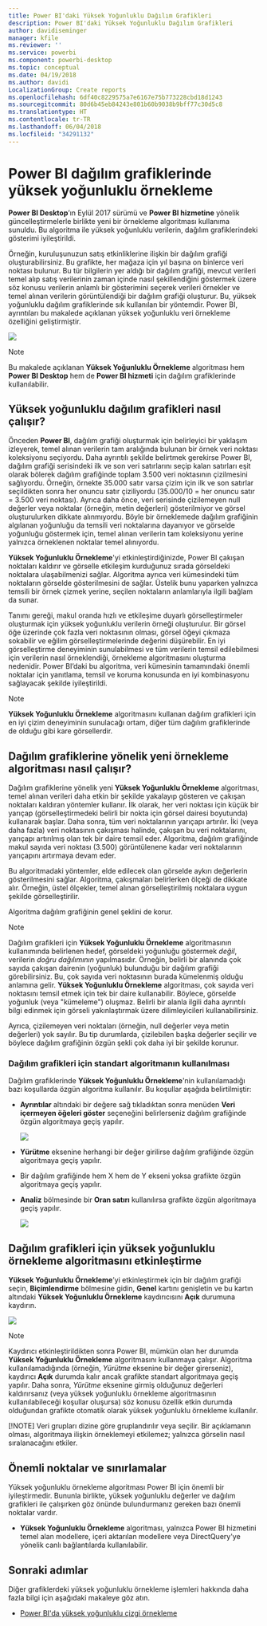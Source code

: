 ```yaml
---
title: Power BI'daki Yüksek Yoğunluklu Dağılım Grafikleri
description: Power BI'daki Yüksek Yoğunluklu Dağılım Grafikleri
author: davidiseminger
manager: kfile
ms.reviewer: ''
ms.service: powerbi
ms.component: powerbi-desktop
ms.topic: conceptual
ms.date: 04/19/2018
ms.author: davidi
LocalizationGroup: Create reports
ms.openlocfilehash: 6df40c8229575a7e6167e75b773228cbd18d1243
ms.sourcegitcommit: 80d6b45eb84243e801b60b9038b9bff77c30d5c8
ms.translationtype: HT
ms.contentlocale: tr-TR
ms.lasthandoff: 06/04/2018
ms.locfileid: "34291132"
---
```

# <a name="high-density-sampling-in-power-bi-scatter-charts"></a>Power BI dağılım grafiklerinde yüksek yoğunluklu örnekleme
**Power BI Desktop**’ın Eylül 2017 sürümü ve **Power BI hizmetine** yönelik güncelleştirmelerle birlikte yeni bir örnekleme algoritması kullanıma sunuldu. Bu algoritma ile yüksek yoğunluklu verilerin, dağılım grafiklerindeki gösterimi iyileştirildi.

Örneğin, kuruluşunuzun satış etkinliklerine ilişkin bir dağılım grafiği oluşturabilirsiniz. Bu grafikte, her mağaza için yıl başına on binlerce veri noktası bulunur. Bu tür bilgilerin yer aldığı bir dağılım grafiği, mevcut verileri temel alıp satış verilerinin zaman içinde nasıl şekillendiğini göstermek üzere söz konusu verilerin anlamlı bir gösterimini seçerek verileri örnekler ve temel alınan verilerin görüntülendiği bir dağılım grafiği oluşturur. Bu, yüksek yoğunluklu dağılım grafiklerinde sık kullanılan bir yöntemdir. Power BI, ayrıntıları bu makalede açıklanan yüksek yoğunluklu veri örnekleme özelliğini geliştirmiştir.

![](media/desktop-high-density-scatter-charts/high-density-scatter-charts_01.png)

> [!NOTE]
> Bu makalede açıklanan **Yüksek Yoğunluklu Örnekleme** algoritması hem **Power BI Desktop** hem de **Power BI hizmeti** için dağılım grafiklerinde kullanılabilir.
> 
> 

## <a name="how-high-density-scatter-charts-work"></a>Yüksek yoğunluklu dağılım grafikleri nasıl çalışır?
Önceden **Power BI**, dağılım grafiği oluşturmak için belirleyici bir yaklaşım izleyerek, temel alınan verilerin tam aralığında bulunan bir örnek veri noktası koleksiyonu seçiyordu. Daha ayrıntılı şekilde belirtmek gerekirse Power BI, dağılım grafiği serisindeki ilk ve son veri satırlarını seçip kalan satırları eşit olarak bölerek dağılım grafiğinde toplam 3.500 veri noktasının çizilmesini sağlıyordu. Örneğin, örnekte 35.000 satır varsa çizim için ilk ve son satırlar seçildikten sonra her onuncu satır çiziliyordu (35.000/10 = her onuncu satır = 3.500 veri noktası). Ayrıca daha önce, veri serisinde çizilemeyen null değerler veya noktalar (örneğin, metin değerleri) gösterilmiyor ve görsel oluşturulurken dikkate alınmıyordu. Böyle bir örneklemede dağılım grafiğinin algılanan yoğunluğu da temsili veri noktalarına dayanıyor ve görselde yoğunluğu göstermek için, temel alınan verilerin tam koleksiyonu yerine yalnızca örneklenen noktalar temel alınıyordu.

**Yüksek Yoğunluklu Örnekleme**'yi etkinleştirdiğinizde, Power BI çakışan noktaları kaldırır ve görselle etkileşim kurduğunuz sırada görseldeki noktalara ulaşabilmenizi sağlar. Algoritma ayrıca veri kümesindeki tüm noktaların görselde gösterilmesini de sağlar. Üstelik bunu yaparken yalnızca temsili bir örnek çizmek yerine, seçilen noktaların anlamlarıyla ilgili bağlam da sunar.

Tanımı gereği, makul oranda hızlı ve etkileşime duyarlı görselleştirmeler oluşturmak için yüksek yoğunluklu verilerin örneği oluşturulur. Bir görsel öğe üzerinde çok fazla veri noktasının olması, görsel öğeyi çıkmaza sokabilir ve eğilim görselleştirmelerinde değerini düşürebilir. En iyi görselleştirme deneyiminin sunulabilmesi ve tüm verilerin temsil edilebilmesi için verilerin nasıl örneklendiği, örnekleme algoritmasını oluşturma nedenidir. Power BI’daki bu algoritma, veri kümesinin tamamındaki önemli noktalar için yanıtlama, temsil ve koruma konusunda en iyi kombinasyonu sağlayacak şekilde iyileştirildi.

> [!NOTE]
> **Yüksek Yoğunluklu Örnekleme** algoritmasını kullanan dağılım grafikleri için en iyi çizim deneyiminin sunulacağı ortam, diğer tüm dağılım grafiklerinde de olduğu gibi kare görsellerdir.
> 
> 

## <a name="how-the-new-scatter-chart-sampling-algorithm-works"></a>Dağılım grafiklerine yönelik yeni örnekleme algoritması nasıl çalışır?
Dağılım grafiklerine yönelik yeni **Yüksek Yoğunluklu Örnekleme** algoritması, temel alınan verileri daha etkin bir şekilde yakalayıp gösteren ve çakışan noktaları kaldıran yöntemler kullanır. İlk olarak, her veri noktası için küçük bir yarıçap (görselleştirmedeki belirli bir nokta için görsel dairesi boyutunda) kullanarak başlar. Daha sonra, tüm veri noktalarının yarıçapı artırılır. İki (veya daha fazla) veri noktasının çakışması halinde, çakışan bu veri noktalarını, yarıçapı artırılmış olan tek bir daire temsil eder. Algoritma, dağılım grafiğinde makul sayıda veri noktası (3.500) görüntülenene kadar veri noktalarının yarıçapını artırmaya devam eder.

Bu algoritmadaki yöntemler, elde edilecek olan görselde aykırı değerlerin gösterilmesini sağlar. Algoritma, çakışmaları belirlerken ölçeği de dikkate alır. Örneğin, üstel ölçekler, temel alınan görselleştirilmiş noktalara uygun şekilde görselleştirilir.

Algoritma dağılım grafiğinin genel şeklini de korur.

> [!NOTE]
> Dağılım grafikleri için **Yüksek Yoğunluklu Örnekleme** algoritmasının kullanımında belirlenen hedef, görseldeki yoğunluğu göstermek *değil*, verilerin *doğru dağılımının* yapılmasıdır. Örneğin, belirli bir alanında çok sayıda çakışan dairenin (yoğunluk) bulunduğu bir dağılım grafiği görebilirsiniz. Bu, çok sayıda veri noktasının burada kümelenmiş olduğu anlamına gelir. **Yüksek Yoğunluklu Örnekleme** algoritması, çok sayıda veri noktasını temsil etmek için tek bir daire kullanabilir. Böylece, görselde yoğunluk (veya "kümeleme") oluşmaz. Belirli bir alanla ilgili daha ayrıntılı bilgi edinmek için görseli yakınlaştırmak üzere dilimleyicileri kullanabilirsiniz.
> 
> 

Ayrıca, çizilemeyen veri noktaları (örneğin, null değerler veya metin değerleri) yok sayılır. Bu tip durumlarda, çizilebilen başka değerler seçilir ve böylece dağılım grafiğinin özgün şekli çok daha iyi bir şekilde korunur.

### <a name="when-the-standard-algorithm-for-scatter-charts-is-used"></a>Dağılım grafikleri için standart algoritmanın kullanılması
Dağılım grafiklerinde **Yüksek Yoğunluklu Örnekleme**'nin kullanılamadığı bazı koşullarda özgün algoritma kullanılır. Bu koşullar aşağıda belirtilmiştir:

* **Ayrıntılar** altındaki bir değere sağ tıkladıktan sonra menüden **Veri içermeyen öğeleri göster** seçeneğini belirlerseniz dağılım grafiğinde özgün algoritmaya geçiş yapılır.
  
  ![](media/desktop-high-density-scatter-charts/high-density-scatter-charts_02.png)
* **Yürütme** eksenine herhangi bir değer girilirse dağılım grafiğinde özgün algoritmaya geçiş yapılır.
* Bir dağılım grafiğinde hem X hem de Y ekseni yoksa grafikte özgün algoritmaya geçiş yapılır.
* **Analiz** bölmesinde bir **Oran satırı** kullanılırsa grafikte özgün algoritmaya geçiş yapılır.
  
  ![](media/desktop-high-density-scatter-charts/high-density-scatter-charts_03.png)

## <a name="how-to-turn-on-high-density-sampling-for-a-scatter-chart"></a>Dağılım grafikleri için yüksek yoğunluklu örnekleme algoritmasını etkinleştirme
**Yüksek Yoğunluklu Örnekleme**’yi etkinleştirmek için bir dağılım grafiği seçin, **Biçimlendirme** bölmesine gidin, **Genel** kartını genişletin ve bu kartın altındaki **Yüksek Yoğunluklu Örnekleme** kaydırıcısını **Açık** durumuna kaydırın.

![](media/desktop-high-density-scatter-charts/high-density-scatter-charts_04.png)

> [!NOTE]
> Kaydırıcı etkinleştirildikten sonra Power BI, mümkün olan her durumda **Yüksek Yoğunluklu Örnekleme** algoritmasını kullanmaya çalışır. Algoritma kullanılamadığında (örneğin, *Yürütme* eksenine bir değer girerseniz), kaydırıcı **Açık** durumda kalır ancak grafikte standart algoritmaya geçiş yapılır. Daha sonra, *Yürütme* eksenine girmiş olduğunuz değerleri kaldırırsanız (veya yüksek yoğunluklu örnekleme algoritmasının kullanılabileceği koşullar oluşursa) söz konusu özellik etkin durumda olduğundan grafikte otomatik olarak yüksek yoğunluklu örnekleme kullanılır.
> 
> [!NOTE]
> Veri grupları dizine göre gruplandırılır veya seçilir. Bir açıklamanın olması, algoritmaya ilişkin örneklemeyi etkilemez; yalnızca görselin nasıl sıralanacağını etkiler.
> 
> 

## <a name="considerations-and-limitations"></a>Önemli noktalar ve sınırlamalar
Yüksek yoğunluklu örnekleme algoritması Power BI için önemli bir iyileştirmedir. Bununla birlikte, yüksek yoğunluklu değerler ve dağılım grafikleri ile çalışırken göz önünde bulundurmanız gereken bazı önemli noktalar vardır.

* **Yüksek Yoğunluklu Örnekleme** algoritması, yalnızca Power BI hizmetini temel alan modellere, içeri aktarılan modellere veya DirectQuery'ye yönelik canlı bağlantılarda kullanılabilir.

## <a name="next-steps"></a>Sonraki adımlar
Diğer grafiklerdeki yüksek yoğunluklu örnekleme işlemleri hakkında daha fazla bilgi için aşağıdaki makaleye göz atın.

* [Power BI'da yüksek yoğunluklu çizgi örnekleme](desktop-high-density-sampling.md)

